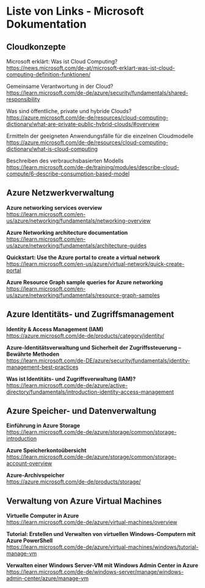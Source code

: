# Liste von Links - Microsoft Dokumentation

## Cloudkonzepte  

Microsoft erklärt: Was ist Cloud Computing?  
https://news.microsoft.com/de-at/microsoft-erklart-was-ist-cloud-computing-definition-funktionen/

Gemeinsame Verantwortung in der Cloud?  
https://learn.microsoft.com/de-de/azure/security/fundamentals/shared-responsibility

Was sind öffentliche, private und hybride Clouds?  
https://azure.microsoft.com/de-de/resources/cloud-computing-dictionary/what-are-private-public-hybrid-clouds/#overview

Ermitteln der geeigneten Anwendungsfälle für die einzelnen Cloudmodelle  
https://azure.microsoft.com/de-de/resources/cloud-computing-dictionary/what-is-cloud-computing

Beschreiben des verbrauchsbasierten Modells  
https://learn.microsoft.com/de-de/training/modules/describe-cloud-compute/6-describe-consumption-based-model

## Azure Netzwerkverwaltung

**Azure networking services overview**  
https://learn.microsoft.com/en-us/azure/networking/fundamentals/networking-overview

**Azure Networking architecture documentation**  
https://learn.microsoft.com/en-us/azure/networking/fundamentals/architecture-guides

**Quickstart: Use the Azure portal to create a virtual network**  
https://learn.microsoft.com/en-us/azure/virtual-network/quick-create-portal

**Azure Resource Graph sample queries for Azure networking**  
https://learn.microsoft.com/en-us/azure/networking/fundamentals/resource-graph-samples

## Azure Identitäts- und Zugriffsmanagement

**Identity & Access Management (IAM)**  
https://azure.microsoft.com/de-de/products/category/identity/

**Azure-Identitätsverwaltung und Sicherheit der Zugriffssteuerung – Bewährte Methoden**  
https://learn.microsoft.com/de-DE/azure/security/fundamentals/identity-management-best-practices

**Was ist Identitäts- und Zugriffsverwaltung (IAM)?**  
https://learn.microsoft.com/de-de/azure/active-directory/fundamentals/introduction-identity-access-management

## Azure Speicher- und Datenverwaltung

**Einführung in Azure Storage**  
https://learn.microsoft.com/de-de/azure/storage/common/storage-introduction

**Azure Speicherkontoübersicht**  
https://learn.microsoft.com/de-de/azure/storage/common/storage-account-overview

**Azure-Archivspeicher**  
https://azure.microsoft.com/de-de/products/storage/

## Verwaltung von Azure Virtual Machines

**Virtuelle Computer in Azure**  
https://learn.microsoft.com/de-de/azure/virtual-machines/overview

**Tutorial: Erstellen und Verwalten von virtuellen Windows-Computern mit Azure PowerShell**  
https://learn.microsoft.com/de-de/azure/virtual-machines/windows/tutorial-manage-vm

**Verwalten einer Windows Server-VM mit Windows Admin Center in Azure**  
https://learn.microsoft.com/de-de/windows-server/manage/windows-admin-center/azure/manage-vm